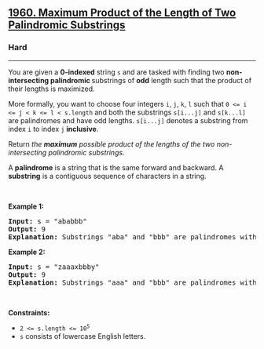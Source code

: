 <h2><a href="https://leetcode.com/problems/maximum-product-of-the-length-of-two-palindromic-substrings/">1960. Maximum Product of the Length of Two Palindromic Substrings</a></h2><h3>Hard</h3><hr><div><p>You are given a <strong>0-indexed</strong> string <code>s</code> and are tasked with finding two <strong>non-intersecting palindromic </strong>substrings of <strong>odd</strong> length such that the product of their lengths is maximized.</p>

<p>More formally, you want to choose four integers <code>i</code>, <code>j</code>, <code>k</code>, <code>l</code> such that <code>0 &lt;= i &lt;= j &lt; k &lt;= l &lt; s.length</code> and both the substrings <code>s[i...j]</code> and <code>s[k...l]</code> are palindromes and have odd lengths. <code>s[i...j]</code> denotes a substring from index <code>i</code> to index <code>j</code> <strong>inclusive</strong>.</p>

<p>Return <em>the <strong>maximum</strong> possible product of the lengths of the two non-intersecting palindromic substrings.</em></p>

<p>A <strong>palindrome</strong> is a string that is the same forward and backward. A <strong>substring</strong> is a contiguous sequence of characters in a string.</p>

<p>&nbsp;</p>
<p><strong class="example">Example 1:</strong></p>

<pre><strong>Input:</strong> s = "ababbb"
<strong>Output:</strong> 9
<strong>Explanation:</strong> Substrings "aba" and "bbb" are palindromes with odd length. product = 3 * 3 = 9.
</pre>

<p><strong class="example">Example 2:</strong></p>

<pre><strong>Input:</strong> s = "zaaaxbbby"
<strong>Output:</strong> 9
<strong>Explanation:</strong> Substrings "aaa" and "bbb" are palindromes with odd length. product = 3 * 3 = 9.
</pre>

<p>&nbsp;</p>
<p><strong>Constraints:</strong></p>

<ul>
	<li><code>2 &lt;= s.length &lt;= 10<sup>5</sup></code></li>
	<li><code>s</code> consists of lowercase English letters.</li>
</ul>
</div>